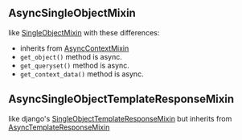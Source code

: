 ## AsyncSingleObjectMixin

like [SingleObjectMixin](https://docs.djangoproject.com/en/5.1/ref/class-based-views/mixins-single-object/#django.views.generic.detail.SingleObjectMixin)
with these differences:

* inherits from [AsyncContextMixin](mixins-simple.md#asynccontextmixin)
* `get_object()` method is async.
* `get_queryset()` method is async.
* `get_context_data()` method is async.

## AsyncSingleObjectTemplateResponseMixin

like django's [SingleObjectTemplateResponseMixin](https://docs.djangoproject.com/en/5.1/ref/class-based-views/mixins-single-object/#singleobjecttemplateresponsemixin)
but inherits from [AsyncTemplateResponseMixin](mixins-simple.md#asynctemplateresponsemixin)
